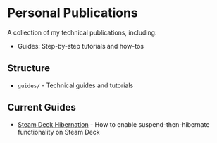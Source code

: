  # Personal Publications

A collection of my technical publications, including:
- Guides: Step-by-step tutorials and how-tos

## Structure

- `guides/` - Technical guides and tutorials

## Current Guides

- [Steam Deck Hibernation](guides/steam-deck-hibernation.md) - How to enable suspend-then-hibernate functionality on Steam Deck
